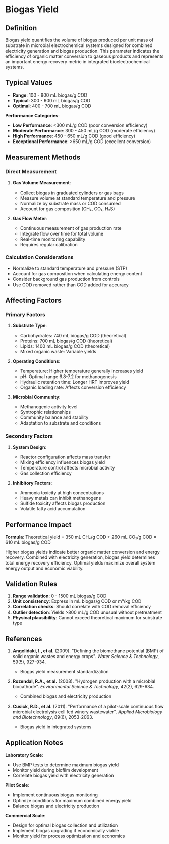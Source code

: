 <!--
Parameter ID: biogas_yield
Category: performance
Generated: 2025-01-16T12:10:00.000Z
-->

# Biogas Yield

## Definition

Biogas yield quantifies the volume of biogas produced per unit mass of substrate
in microbial electrochemical systems designed for combined electricity
generation and biogas production. This parameter indicates the efficiency of
organic matter conversion to gaseous products and represents an important energy
recovery metric in integrated bioelectrochemical systems.

## Typical Values

- **Range**: 100 - 800 mL biogas/g COD
- **Typical**: 300 - 600 mL biogas/g COD
- **Optimal**: 400 - 700 mL biogas/g COD

**Performance Categories**:

- **Low Performance**: <300 mL/g COD (poor conversion efficiency)
- **Moderate Performance**: 300 - 450 mL/g COD (moderate efficiency)
- **High Performance**: 450 - 650 mL/g COD (good efficiency)
- **Exceptional Performance**: >650 mL/g COD (excellent conversion)

## Measurement Methods

### Direct Measurement

1. **Gas Volume Measurement**:
   - Collect biogas in graduated cylinders or gas bags
   - Measure volume at standard temperature and pressure
   - Normalize by substrate mass or COD consumed
   - Account for gas composition (CH₄, CO₂, H₂S)

2. **Gas Flow Meter**:
   - Continuous measurement of gas production rate
   - Integrate flow over time for total volume
   - Real-time monitoring capability
   - Requires regular calibration

### Calculation Considerations

- Normalize to standard temperature and pressure (STP)
- Account for gas composition when calculating energy content
- Consider background gas production from controls
- Use COD removed rather than COD added for accuracy

## Affecting Factors

### Primary Factors

1. **Substrate Type**:
   - Carbohydrates: 740 mL biogas/g COD (theoretical)
   - Proteins: 700 mL biogas/g COD (theoretical)
   - Lipids: 1400 mL biogas/g COD (theoretical)
   - Mixed organic waste: Variable yields

2. **Operating Conditions**:
   - Temperature: Higher temperature generally increases yield
   - pH: Optimal range 6.8-7.2 for methanogenesis
   - Hydraulic retention time: Longer HRT improves yield
   - Organic loading rate: Affects conversion efficiency

3. **Microbial Community**:
   - Methanogenic activity level
   - Syntrophic relationships
   - Community balance and stability
   - Adaptation to substrate and conditions

### Secondary Factors

1. **System Design**:
   - Reactor configuration affects mass transfer
   - Mixing efficiency influences biogas yield
   - Temperature control affects microbial activity
   - Gas collection efficiency

2. **Inhibitory Factors**:
   - Ammonia toxicity at high concentrations
   - Heavy metals can inhibit methanogens
   - Sulfide toxicity affects biogas production
   - Volatile fatty acid accumulation

## Performance Impact

**Formula**: Theoretical yield = 350 mL CH₄/g COD + 260 mL CO₂/g COD = 610 mL
biogas/g COD

Higher biogas yields indicate better organic matter conversion and energy
recovery. Combined with electricity generation, biogas yield determines total
energy recovery efficiency. Optimal yields maximize overall system energy output
and economic viability.

## Validation Rules

1. **Range validation**: 0 - 1500 mL biogas/g COD
2. **Unit consistency**: Express in mL biogas/g COD or m³/kg COD
3. **Correlation checks**: Should correlate with COD removal efficiency
4. **Outlier detection**: Yields >800 mL/g COD unusual without pretreatment
5. **Physical plausibility**: Cannot exceed theoretical maximum for substrate
   type

## References

1. **Angelidaki, I., et al.** (2009). "Defining the biomethane potential (BMP)
   of solid organic wastes and energy crops". _Water Science & Technology_,
   59(5), 927-934.
   - Biogas yield measurement standardization

2. **Rozendal, R.A., et al.** (2008). "Hydrogen production with a microbial
   biocathode". _Environmental Science & Technology_, 42(2), 629-634.
   - Combined biogas and electricity production

3. **Cusick, R.D., et al.** (2011). "Performance of a pilot-scale continuous
   flow microbial electrolysis cell fed winery wastewater". _Applied
   Microbiology and Biotechnology_, 89(6), 2053-2063.
   - Biogas yield in integrated systems

## Application Notes

**Laboratory Scale**:

- Use BMP tests to determine maximum biogas yield
- Monitor yield during biofilm development
- Correlate biogas yield with electricity generation

**Pilot Scale**:

- Implement continuous biogas monitoring
- Optimize conditions for maximum combined energy yield
- Balance biogas and electricity production

**Commercial Scale**:

- Design for optimal biogas collection and utilization
- Implement biogas upgrading if economically viable
- Monitor yield for process optimization and economics
